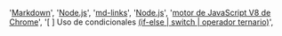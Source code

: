 '[Markdown](https://es.wikipedia.org/wiki/Markdown)',
  '[Node.js](https://nodejs.org/)',
  '[md-links](https://user-images.githubusercontent.com/110297/42118443-b7a5f1f0-7bc8-11e8-96ad-9cc5593715a6.jpg)',
  '[Node.js](https://nodejs.org/es/)',
  '[motor de JavaScript V8 de Chrome](https://developers.google.com/v8/)',
  '[ ] Uso de condicionales [(if-else | switch | operador ternario)](https://developer.mozilla.org/es/docs/Learn/JavaScript/Building_blocks/conditionals)',